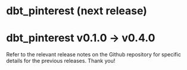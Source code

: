 # dbt_pinterest (next release)

# dbt_pinterest v0.1.0 -> v0.4.0
Refer to the relevant release notes on the Github repository for specific details for the previous releases. Thank you!